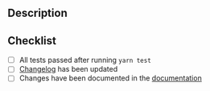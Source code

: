 <!--
Please, before opening a PR, first open an issue as stated in the [contributing guidelines][1],
so we can talk about features and discuss implementations.

[1]: https://github.com/johannchopin/restapify/blob/main/CONTRIBUTING.md
-->

## Description

<!-- Explanation about your pull request, what changes you've made -->

## Checklist

<!-- Ensure that all the tests passed -->
- [ ] All tests passed after running `yarn test`
- [ ] [Changelog](https://github.com/johannchopin/restapify/blob/main/CHANGELOG.md) has been updated
- [ ] Changes have been documented in the [documentation](https://github.com/johannchopin/restapify/blob/main/docs/README.md) <!-- if the changes doesn't need to be documented, simply check it --> 
